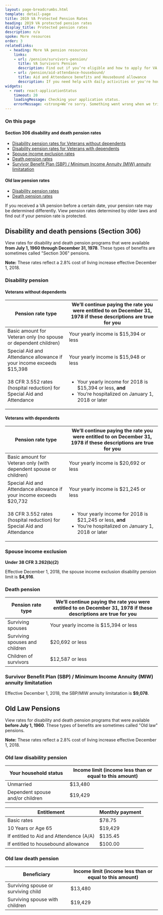 ```yaml
---
layout: page-breadcrumbs.html
template: detail-page
title: 2019 VA Protected Pension Rates
heading: 2019 VA protected pension rates
display_title: Protected pension rates
description: n/a
spoke: More resources
order: 3
relatedlinks:
  - heading: More VA pension resources
    links:
    - url: /pension/survivors-pension/
      title: VA Survivors Pension
      description: Find out if you’re eligible and how to apply for VA pension benefits as a surviving spouse or child of a deceased Veteran with wartime service.
    - url: /pension/aid-attendance-housebound/
      title: Aid and Attendance benefits and Housebound allowance
      description: If you need help with daily activities or you're housebound, find out how to apply for extra VA pension benefits.
widgets:
  - root: react-applicationStatus
    timeout: 20
    loadingMessage: Checking your application status.
    errorMessage: <strong>We’re sorry. Something went wrong when we tried to load your saved application.</strong><br/>Please try refreshing your browser in a few minutes.
---
```


### On this page

#### Section 306 disability and death pension rates
- [Disability pension rates for Veterans without dependents](####Veterans-without-dependents)
- [Disability pension rates for Veterans with dependents](####Veteran-with-dependents)
- [Spouse income exclusion rates](###Spouse-income-exclusion)
- [Death pension rates](####Death-pension)
- [Survivor Benefit Plan (SBP) / Minimum Income Annuity (MIW) annuity limitatation](###Survivor-Benefit-Plan-(SBP)-/-Minimum-Income-Annuity-(MIW)-annuity-limitatation)

#### Old law pension rates
- [Disability pension rates](###Old-law-disability-pension)
- [Death pension rates](###Old-law-death-pension)



<div class="va-introtext">

If you received a VA pension before a certain date, your pension rate may be determined differently. View pension rates determined by older laws and find out if your pension rate is protected.

</div>

## Disability and death pensions (Section 306)

View rates for disability and death pension programs that were available <b>from July 1, 1960 through December 31, 1978</b>. These types of benefits are sometimes called  "Section 306" pensions.

<b>Note:</b> These rates reflect a 2.8% cost of living increase effective December 1, 2018.

### Disability pension

#### Veterans without dependents

| Pension rate type | We’ll continue paying the rate you were entitled to on December 31, 1978 if these descriptions are true for you |
| --- | --- |
| Basic amount for Veteran only (no spouse or dependent children) | Your yearly income is $15,394 or less |
| Special Aid and Attendance allowance if your income exceeds $15,398 | Your yearly income is $15,948 or less |
| 38 CFR 3.552 rates (hospital reduction) for Special Aid and Attendance | <ul><li>Your yearly income for 2018 is $15,394 or less, **and**<li>You’re hospitalized on January 1, 2018 or later</li></ul> |


#### Veterans with dependents

| Pension rate type | We’ll continue paying the rate you were entitled to on December 31, 1978 if these descriptions are true for you |
| --- | --- |
| Basic amount for Veteran only (with dependent spouse or children) | Your yearly income is $20,692 or less |
| Special Aid and Attendance allowance if your income exceeds $20,732 | Your yearly income is $21,245 or less |
| 38 CFR 3.552 rates (hospital reduction) for Special Aid and Attendance | <ul><li>Your yearly income for 2018 is $21,245 or less, **and**<li>You’re hospitalized on January 1, 2018 or later</li></ul> |



### Spouse income exclusion
<strong>Under 38 CFR 3.262(b)(2)</strong>

Effective December 1, 2018, the spouse income exclusion disability pension limit is <b>$4,916</b>.

### Death pension

| Pension rate type | We’ll continue paying the rate you were entitled to on December 31, 1978 if these descriptions are true for you |
| --- | --- |
| Surviving spouses | Your yearly income is $15,394 or less | 
| Surviving spouses and children | $20,692 or less |
| Children of survivors | $12,587 or less | 



### Survivor Benefit Plan (SBP) / Minimum Income Annuity (MIW) annuity limitatation

Effective December 1, 2018, the SBP/MIW annuity limitatation is <b>$9,078</b>.

## Old Law Pensions

View rates for disability and death pension programs that were available <b>before July 1, 1960</b>. These types of benefits are sometimes called  "Old law" pensions.

<b>Note:</b> These rates reflect a 2.8% cost of living increase effective December 1, 2018.

### Old law disability pension


| Your household status | Income limit (income less than or equal to this amount) | 
|--------------- | ---------------------- | 
| Unmarried | $13,480 |
| Dependent spouse and/or children | $19,429 | 

| Entitlement | Monthly payment | 
|--------------- | ---------------------- | 
| Basic rates | $78.75 |
| 10 Years or Age 65 | $19,429 | 
| If entitled to Aid and Attendence (A/A) | $135.45 |
| If entitled to housebound allowance | $100.00 |


### Old law death pension

| Beneficiary | Income limit (income less than or equal to this amount) | 
|--------------- | ---------------------- | 
| Surviving spouse or surviving child | $13,480 |
| Surviving spouse with children | $19,429 | 

